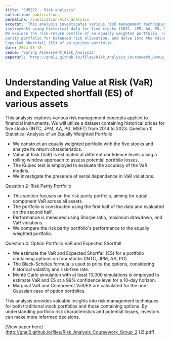 ```yaml
---
title: "SMM272 - Risk analysis"
collection: publications
permalink: /publication/Risk_analysis
excerpt: 'This analysis investigates various risk management techniques for financial 
instruments using historical data for five stocks (INTC, JPM, AA, PG, MSFT) from 2014 to 2023.
We explore the risk-return profile of an equally weighted portfolio, construct a risk 
parity portfolio for balanced risk allocation, and delve into the Value at Risk (VaR) and 
Expected Shortfall (ES) of an options portfolio.'
date: 2024-03-18
venue: 'Spring Assessment_Risk_Analysis'
paperurl: 'http://gnal2.github.io/files/Risk_Analysis_Coursework_Group_2 (2).pdf'
---
```

Understanding Value at Risk (VaR) and Expected shortfall (ES) of 
various assets
====

This analysis explores various risk management concepts applied to financial instruments. We will utilize a dataset containing historical prices for five stocks (INTC, JPM, AA, PG, MSFT) from 2014 to 2023.
Question 1: Statistical Analysis of an Equally Weighted Portfolio
* We construct an equally weighted portfolio with the five stocks and analyze its return characteristics.
* Value at Risk (VaR) is estimated at different confidence levels using a rolling window approach to assess potential portfolio losses.
* The Kupiec test is employed to evaluate the accuracy of the VaR models.
* We investigate the presence of serial dependence in VaR violations.

Question 2: Risk Parity Portfolio
* This section focuses on the risk parity portfolio, aiming for equal component VaR across all assets.
* The portfolio is constructed using the first half of the data and evaluated on the second half.
* Performance is measured using Sharpe ratio, maximum drawdown, and VaR violations.
* We compare the risk parity portfolio's performance to the equally weighted portfolio.

Question 4: Option Portfolio VaR and Expected Shortfall
* We estimate the VaR and Expected Shortfall (ES) for a portfolio containing options on four stocks (INTC, JPM, AA, PG).
* The Black-Scholes formula is used to price the options, considering historical volatility and risk-free rate.
* Monte Carlo simulation with at least 10,000 simulations is employed to estimate VaR and ES at a 99% confidence level for a 10-day horizon.
* Marginal VaR and Component VaR/ES are calculated for the non-Gaussian case of option portfolios.

This analysis provides valuable insights into risk management techniques for both traditional stock portfolios and those containing options. By understanding portfolio risk characteristics and potential losses, investors can make more informed decisions.

[View paper here](http://gnal2.github.io/files/Risk_Analysis_Coursework_Group_2 (2).pdf)

